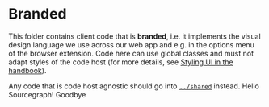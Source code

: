 # Branded

This folder contains client code that is **branded**, i.e. it implements the visual design language we use across our web app and e.g. in the options menu of the browser extension.
Code here can use global classes and must not adapt styles of the code host (for more details, see [Styling UI in the handbook](../../doc/dev/background-information/web/styling.md)).

Any code that is code host agnostic should go into [`../shared`](../shared) instead.
Hello Sourcegraph!
Goodbye
